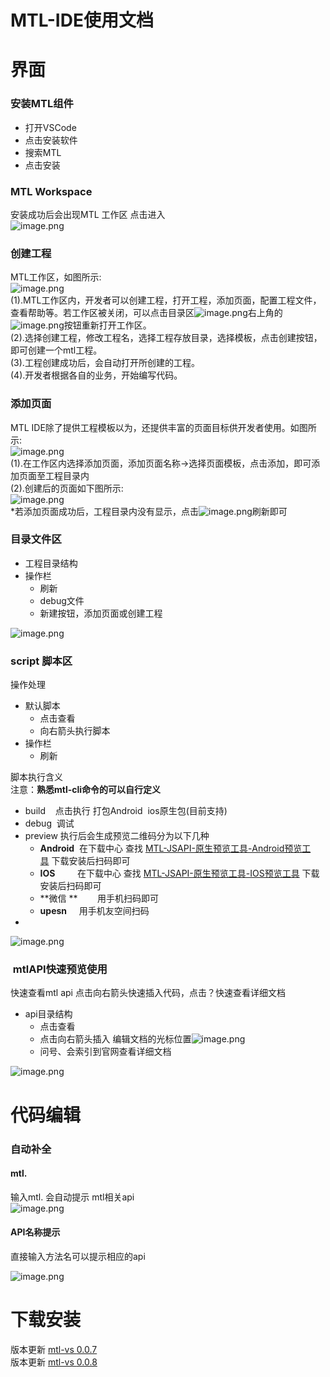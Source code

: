 # MTL-IDE使用文档

<a name="oNuib"></a>
# 界面
<a name="DHL2F"></a>
### 安装MTL组件

- 打开VSCode
- 点击安装软件
- 搜索MTL
- 点击安装

<a name="bsAY5"></a>
### MTL Workspace
安装成功后会出现MTL 工作区 点击进入<br />![image.png](https://cdn.nlark.com/yuque/0/2019/png/271500/1566807859892-c388eabe-c9b3-4049-886e-0629e0061763.png#align=left&display=inline&height=341&name=image.png&originHeight=751&originWidth=638&size=65925&status=done&width=289.9999937144194)
<a name="lgQfj"></a>
### 创建工程
MTL工作区，如图所示:<br />![image.png](https://cdn.nlark.com/yuque/0/2019/png/271499/1566790491881-756462cb-71e5-40de-9caf-c3a8fb2b0dcf.png#align=left&display=inline&height=502&name=image.png&originHeight=1004&originWidth=1538&size=215761&status=done&width=769#align=left&display=inline&height=1004&originHeight=1004&originWidth=1538&status=done&width=1538)<br />(1).MTL工作区内，开发者可以创建工程，打开工程，添加页面，配置工程文件，查看帮助等。若工作区被关闭，可以点击目录区![image.png](https://cdn.nlark.com/yuque/0/2019/png/271499/1566548341740-9ec99b15-9832-44b0-a896-fb07c389cc71.png#align=left&display=inline&height=13&name=image.png&originHeight=26&originWidth=432&size=9452&status=done&width=216#align=left&display=inline&height=10&originHeight=26&originWidth=432&status=done&width=160)右上角的![image.png](https://cdn.nlark.com/yuque/0/2019/png/271499/1566548368080-dee9c8a1-1183-4c67-a578-8cb7249c58fb.png#align=left&display=inline&height=12&name=image.png&originHeight=24&originWidth=28&size=3655&status=done&width=14#align=left&display=inline&height=13&originHeight=24&originWidth=28&status=done&width=15)按钮重新打开工作区。<br />(2).选择创建工程，修改工程名，选择工程存放目录，选择模板，点击创建按钮，即可创建一个mtl工程。<br />(3).工程创建成功后，会自动打开所创建的工程。<br />(4).开发者根据各自的业务，开始编写代码。<br />[]()
<a name="QFz3H"></a>
### 添加页面
MTL IDE除了提供工程模板以为，还提供丰富的页面目标供开发者使用。如图所示:<br />![image.png](https://cdn.nlark.com/yuque/0/2019/png/271499/1566790981247-595984df-ff07-41a7-a581-3124fe8bd90d.png#align=left&display=inline&height=415&name=image.png&originHeight=830&originWidth=1524&size=149506&status=done&width=762#align=left&display=inline&height=830&originHeight=830&originWidth=1524&status=done&width=1524)<br />(1).在工作区内选择添加页面，添加页面名称->选择页面模板，点击添加，即可添加页面至工程目录内<br />(2).创建后的页面如下图所示:<br />![image.png](https://cdn.nlark.com/yuque/0/2019/png/271499/1566790837333-f7375f58-2d80-4c49-be60-c0df29396f4b.png#align=left&display=inline&height=235&name=image.png&originHeight=470&originWidth=436&size=40480&status=done&width=218#align=left&display=inline&height=470&originHeight=470&originWidth=436&status=done&width=436)<br />*若添加页面成功后，工程目录内没有显示，点击![image.png](https://cdn.nlark.com/yuque/0/2019/png/271499/1566790907341-818cde17-b019-4dda-91e2-567b354243bb.png#align=left&display=inline&height=13&name=image.png&originHeight=26&originWidth=30&size=4389&status=done&width=15#align=left&display=inline&height=13&originHeight=26&originWidth=30&status=done&width=15)刷新即可
<a name="Jj9PK"></a>
### 
<a name="87vl8"></a>
### 目录文件区

- 工程目录结构
- 操作栏
  - 刷新
  - debug文件
  - 新建按钮，添加页面或创建工程

![image.png](https://cdn.nlark.com/yuque/0/2019/png/271500/1566008739967-0dc80f19-ce84-4d8e-a1f4-57cdc4df83c3.png#align=left&display=inline&height=295&name=image.png&originHeight=325&originWidth=264&size=10203&status=done&width=239.9999947981402)

<a name="v4OAo"></a>
### script 脚本区
操作处理

- 默认脚本
  - 点击查看
  - 向右箭头执行脚本
- 操作栏
  - 刷新

脚本执行含义<br />注意：**熟悉mtl-cli命令的可以自行定义**

- build    点击执行 打包Android  ios原生包(目前支持)
- debug  调试 
- preview 执行后会生成预览二维码分为以下几种
  - **Android**  在下载中心 查找 [MTL-JSAPI-原生预览工具-Android预览工具](http://mobile.yyuap.com/mtl/download/) 下载安装后扫码即可
  - **IOS**         在下载中心 查找 [MTL-JSAPI-原生预览工具-IOS预览工具](http://mobile.yyuap.com/mtl/download/) 下载安装后扫码即可
  - **微信 **        用手机扫码即可
  - **upesn**     用手机友空间扫码
- <br />

![image.png](https://cdn.nlark.com/yuque/0/2019/png/271500/1566008864150-084e99b9-f9e9-4bee-b085-42bb0b190d2a.png#align=left&display=inline&height=395&name=image.png&originHeight=434&originWidth=268&size=27302&status=done&width=243.63635835568778)
<a name="TGFh3"></a>
###  mtlAPI快速预览使用
快速查看mtl api 点击向右箭头快速插入代码，点击？快速查看详细文档 

- api目录结构
  - 点击查看
  - 点击向右箭头插入 编辑文档的光标位置![image.png](https://cdn.nlark.com/yuque/0/2019/png/271500/1566806473086-cd6836cb-c046-4a6d-81ea-2b312a7501a7.png#align=left&display=inline&height=17&name=image.png&originHeight=37&originWidth=316&size=4610&status=done&width=143.63636052312935)
  - 问号、会索引到官网查看详细文档


![image.png](https://cdn.nlark.com/yuque/0/2019/png/271500/1566807921821-50cf1adb-b116-4be7-9dec-6972b22fff5b.png#align=left&display=inline&height=358&name=image.png&originHeight=788&originWidth=1147&size=150313&status=done&width=521.3636250633841)


<a name="joBQm"></a>
# 代码编辑



<a name="YM23x"></a>
### 自动补全

<a name="yfv8U"></a>
#### mtl.
输入mtl. 会自动提示 mtl相关api<br />![image.png](https://cdn.nlark.com/yuque/0/2019/png/271500/1566807966490-586f19b6-73eb-42ec-8d1f-113424e4f0fe.png#align=left&display=inline&height=197&name=image.png&originHeight=433&originWidth=737&size=37197&status=done&width=334.9999927390707)
<a name="MqS55"></a>
#### API名称提示
直接输入方法名可以提示相应的api

![image.png](https://cdn.nlark.com/yuque/0/2019/png/271500/1566807988194-8b56e0d1-007f-4820-85c6-9ed804e3d61a.png#align=left&display=inline&height=189&name=image.png&originHeight=416&originWidth=924&size=88137&status=done&width=419.9999908967454)


<a name="bUxxz"></a>
# 下载安装
版本更新 [mtl-vs ](https://marketplace.visualstudio.com/items?itemName=mtl-ide.mtl-vs)[0.0.7](https://marketplace.visualstudio.com/items?itemName=mtl-ide.mtl-vs)<br />版本更新 [mtl-vs ](https://marketplace.visualstudio.com/items?itemName=mtl-ide.mtl-vs)[0.0.8]()
<a name="xVfBB"></a>
### 


